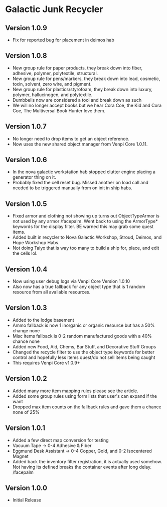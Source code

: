 # Galactic Junk Recycler

## Version 1.0.9
* Fix for reported bug for placement in deimos hab

## Version 1.0.8
* New group rule for paper products, they break down into fiber, adhesive, polymer, polytextile, structural.
* New group rule for pens/markers, they break down into lead, cosmetic, toxin, solvent, zero wire, and pigment.
* New group rule for plastics/styrofoam, they break down into luxury, polymer, hallucinogen, and polytextile.
* Dumbbells now are considered a tool and break down as such
* We will no longer accept books but we hear Cora Coe, the Kid and Cora Coe, The Multiversal Book Hunter love them.

## Version 1.0.7
* No longer need to drop items to get an object reference.
* Now uses the new shared object manager from Venpi Core 1.0.11.

## Version 1.0.6
* In the nova galactic workstation hab stopped clutter engine placing a generator thing on it. 
* Probably fixed the cell reset bug. Missed another on load call and needed to be triggered manually from on init in ship habs.

## Version 1.0.5
* Fixed armor and clothing not showing up turns out ObjectTypeArmor is not used by any armor /facepalm. Went back to using the ArmorType* keywords for the display filter. BE warned this may grab some quest items.
* Added built in recycler to Nova Galactic Workshop, Stroud, Deimos, and Hope Workshop Habs.
* Not doing Taiyo that is way too many to build a ship for, place, and edit the cells lol. 

## Version 1.0.4
* Now using user debug logs via Venpi Core Version 1.0.10
* Also now has a true fallback for any object type that is 1 random resource from all available resources.

## Version 1.0.3
* Added to the lodge basement
* Ammo fallback is now 1 inorganic or organic resource but has a 50% change none
* Misc items fallback is 0-2 random manufactured goods with a 40% chance none
* Added new Food, Aid, Chems, Bar Stuff, and Decorative Stuff Groups
* Changed the recycle filter to use the object type keywords for better control and hopefully less items quest/do not sell items being caught
* This requires Venpi Core v1.0.9+

## Version 1.0.2
* Added many more item mapping rules please see the article.
* Added some group rules using form lists that user's can expand if the want
* Dropped max item counts on the fallback rules and gave them a chance none of 25%

## Version 1.0.1
* Added a few direct map conversion for testing
*   Vacuum Tape -> 0-4 Adhesive & Fiber
*   Eggmund Desk Assistant -> 0-4 Copper, Gold, and 0-2 Isocentered Magnet
* Added back the inventory filter registration, it is actually used somehow. Not having its defined breaks the container events after long delay. /facepalm

## Version 1.0.0
* Initial Release